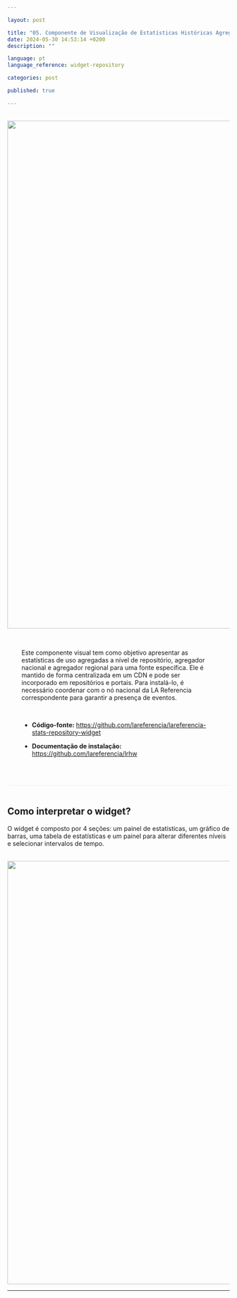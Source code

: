 ```yaml
---

layout: post

title: "05. Componente de Visualização de Estatísticas Históricas Agregadas"  
date: 2024-05-30 14:53:14 +0200  
description: ""

language: pt  
language_reference: widget-repository

categories: post

published: true

---
```


<br/>

<div class="flex">

  <div>
    <img style="width: 120vw" src="{{site.baseurl}}/assets/img/widget-repo.png">   
  </div>

  <div style="padding: 2rem">
    <p>
      Este componente visual tem como objetivo apresentar as estatísticas de uso agregadas a nível de repositório, agregador nacional e agregador regional para uma fonte específica.
      Ele é mantido de forma centralizada em um CDN e pode ser incorporado em repositórios e portais.
      Para instalá-lo, é necessário coordenar com o nó nacional da LA Referencia correspondente para garantir a presença de eventos.
    </p>
    <br/>
    <ul>  
        <li>
          <b>Código-fonte:</b> 
          <a href="https://github.com/lareferencia/lareferencia-stats-repository-widget">
           https://github.com/lareferencia/lareferencia-stats-repository-widget
          </a>
        </li>
    </ul>
    <ul>  
        <li>
          <b>Documentação de instalação:</b>
          <a href="https://github.com/lareferencia/lrhw">
            https://github.com/lareferencia/lrhw
          </a>
        </li>
    </ul>
  </div>

</div>

<br>

<!--more-->

<div style="border-bottom: 1px solid #eee;"></div>

<br>
<h2 style="font-weight:bold">Como interpretar o widget?</h2>
<p>O widget é composto por 4 seções: um painel de estatísticas, um gráfico de barras, uma tabela de estatísticas e um painel para alterar diferentes níveis e selecionar intervalos de tempo.
</p>
<br>

<div>
    <img style="width: 100vw" src="{{site.baseurl}}/assets/img/widget-repo-3.png">   
</div>

---
